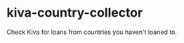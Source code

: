 kiva-country-collector
=======================

Check Kiva for loans from countries you haven't loaned to.
